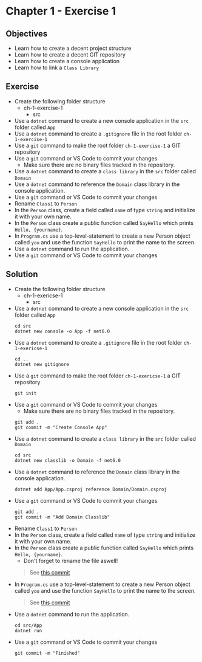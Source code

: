 # Chapter 1 - Exercise 1
##  Objectives
- Learn how to create a decent project structure
- Learn how to create a decent GIT repository
- Learn how to create a console application
- Learn how to link a `Class Library`

## Exercise
- Create the following folder structure
  - ch-1-exercise-1
    - src
- Use a `dotnet` command to create a new console application in the `src` folder called `App`
- Use a `dotnet` command to create a `.gitignore` file in the root folder `ch-1-exercise-1`
- Use a `git` command to make the root folder `ch-1-exercise-1` a GIT repository
- Use a `git` command or VS Code to commit your changes
  - Make sure there are no binary files tracked in the repository.
- Use a `dotnet` command to create a `class library` in the `src` folder called `Domain`
- Use a `dotnet` command to reference the `Domain` class library in the console application.
- Use a `git` command or VS Code to commit your changes
- Rename `Class1` to `Person`
- In the `Person` class, create a field called `name` of type `string` and initialize it with your own name.
- In the `Person` class create a public function called `SayHello` which prints `Hello, {yourname}`.
- In `Program.cs` use a top-level-statement to create a new Person object called `you` and use the function `SayHello` to print the name to the screen.
- Use a `dotnet` command to run the application.
- Use a `git` command or VS Code to commit your changes

## Solution
- Create the following folder structure
  - ch-1-exericse-1
    - src
- Use a `dotnet` command to create a new console application in the `src` folder called `App`
  ```console
  cd src
  dotnet new console -o App -f net6.0
  ```
- Use a `dotnet` command to create a `.gitignore` file in the root folder `ch-1-exericse-1`
  ```console
  cd ..
  dotnet new gitignore
  ```
- Use a `git` command to make the root folder `ch-1-exericse-1` a GIT repository
  ```console
  git init
  ```
- Use a `git` command or VS Code to commit your changes
  - Make sure there are no binary files tracked in the repository.
  ```console
  git add .
  git commit -m "Create Console App"
  ```
- Use a `dotnet` command to create a `class library` in the `src` folder called `Domain`
  ```console
  cd src
  dotnet new classlib -o Domain -f net6.0
  ```
- Use a `dotnet` command to reference the `Domain` class library in the console application.
  ```console
  dotnet add App/App.csproj reference Domain/Domain.csproj
  ```
- Use a `git` command or VS Code to commit your changes
  ```console
  git add .
  git commit -m "Add Domain Classlib"
  ```
- Rename `Class1` to `Person` 
- In the `Person` class, create a field called `name` of type `string` and initialize it with your own name.
- In the `Person` class create a public function called `SayHello` which prints `Hello, {yourname}`.
  - Don't forget to rename the file aswell!
  > See [this commit](https://github.com/HOGENT-Web/csharp-ch-1-exercise-1/commit/7506a88d9ca5e4280b96a80efb6b3d4604220287)
- In `Program.cs` use a top-level-statement to create a new Person object called `you` and use the function `SayHello` to print the name to the screen.
  > See [this commit](https://github.com/HOGENT-Web/csharp-ch-1-exercise-1/commit/07b214390622321284cdf595572aa353a8cf1a9a)
- Use a `dotnet` command to run the application.
  ```console
  cd src/App
  dotnet run
  ```
- Use a `git` command or VS Code to commit your changes
  ```console
  git commit -m "Finished"
  ```
